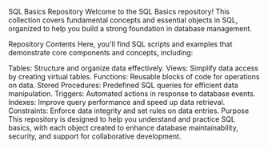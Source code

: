 SQL Basics Repository
Welcome to the SQL Basics repository! This collection covers fundamental concepts and essential objects in SQL, organized to help you build a strong foundation in database management.

Repository Contents
Here, you'll find SQL scripts and examples that demonstrate core components and concepts, including:

Tables: Structure and organize data effectively.
Views: Simplify data access by creating virtual tables.
Functions: Reusable blocks of code for operations on data.
Stored Procedures: Predefined SQL queries for efficient data manipulation.
Triggers: Automated actions in response to database events.
Indexes: Improve query performance and speed up data retrieval.
Constraints: Enforce data integrity and set rules on data entries.
Purpose
This repository is designed to help you understand and practice SQL basics, with each object created to enhance database maintainability, security, and support for collaborative development.
